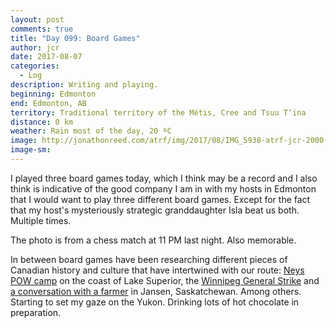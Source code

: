 ```yaml
---
layout: post
comments: true
title: "Day 099: Board Games"
author: jcr
date: 2017-08-07
categories:
  - Log
description: Writing and playing.
beginning: Edmonton
end: Edmonton, AB
territory: Traditional territory of the Métis, Cree and Tsuu T’ina
distance: 0 km
weather: Rain most of the day, 20 ºC
image: http://jonathonreed.com/atrf/img/2017/08/IMG_5938-atrf-jcr-2000-web.jpg
image-sm:
---
```


I played three board games today, which I think may be a record and I also think is indicative of the good company I am in with my hosts in Edmonton that I would want to play three different board games. Except for the fact that my host's mysteriously strategic granddaughter Isla beat us both. Multiple times. 

The photo is from a chess match at 11 PM last night. Also memorable.

In between board games have been researching different pieces of Canadian history and culture that have intertwined with our route: <a href="http://jonathonreed.com/atrf/2017/08/05/neys-pow-camp-and-japanese-internment/" target="blank">Neys POW camp</a> on the coast of Lake Superior, the <a href="http://jonathonreed.com/atrf/2017/08/07/winnipeg-general-strike/" target="blank">Winnipeg General Strike</a> and <a href="http://jonathonreed.com/atrf/2017/08/06/howard-farmer/" target="blank">a conversation with a farmer</a> in Jansen, Saskatchewan. Among others. Starting to set my gaze on the Yukon. Drinking lots of hot chocolate in preparation.